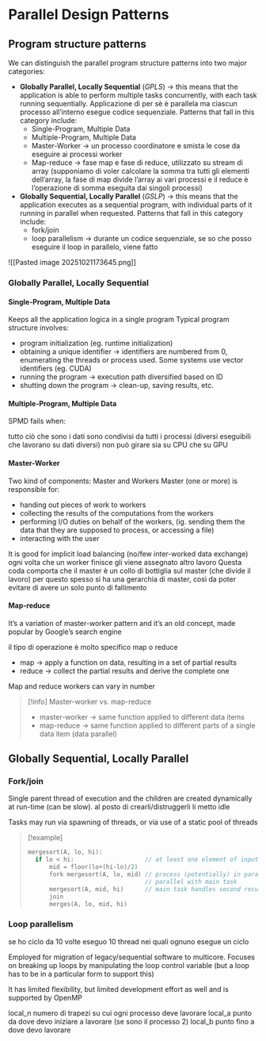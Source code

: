 # Parallel Design Patterns
## Program structure patterns
We can distinguish the parallel program structure patterns into two major categories:
- **Globally Parallel, Locally Sequential** (*GPLS*) → this means that the application is able to perform multiple tasks concurrently, with each task running sequentially. Applicazione di per sè è parallela ma ciascun processo all’interno esegue codice sequenziale. Patterns that fall in this category include:
	- Single-Program, Multiple Data
	- Multiple-Program, Multiple Data
	- Master-Worker → un processo coordinatore e smista le cose da eseguire ai processi worker
	- Map-reduce → fase map e fase di reduce, utilizzato su stream di array (supponiamo di voler calcolare  la somma tra tutti gli elementi dell’array, la fase di  map divide l’array ai vari processi e il reduce è l’operazione di somma eseguita dai singoli processi)
- **Globally Sequential, Locally Parallel** (*GSLP*) → this means that the application executes as a sequential program, with individual parts of it running in parallel when requested.  Patterns that fall in this category include:
	- fork/join
	- loop parallelism → durante un codice sequenziale, se so che posso eseguire il loop in parallelo, viene fatto

![[Pasted image 20251021173645.png]]

###  Globally Parallel, Locally Sequential
#### Single-Program, Multiple Data
Keeps all the application logica in a single program
Typical program structure involves:
- program initialization (eg. runtime initialization)
- obtaining a unique identifier → identifiers are numbered from $0$, enumerating the threads or process used. Some systems use vector identifiers (eg. CUDA)
- running the program → execution path diversified based on ID
- shutting down the program → clean-up, saving results, etc.

#### Multiple-Program, Multiple Data
SPMD fails when:

tutto ciò che sono i dati sono condivisi da tutti i processi (diversi eseguibili che lavorano su dati diversi)
non può girare sia su CPU che su GPU

#### Master-Worker
Two kind of components: Master and Workers
Master (one or more) is responsible for:
- handing out pieces of work to workers
- collecting the results of the computations from the workers
- performing I/O duties on behalf of the workers, (ig. sending them the data that they are supposed to process, or accessing a file)
- interacting with the user

It is good for implicit load balancing (no/few inter-worked data exchange) ogni volta che un worker finisce gli viene assegnato altro lavoro
Questa coda comporta che il master è un collo di bottiglia sul master (che divide il lavoro) per questo spesso si ha una gerarchia di master, così da poter evitare di avere un solo punto di fallimento
#### Map-reduce
It’s a variation of master-worker pattern and it’s an old concept, made popular by Google’s search engine

  il tipo di operazione è molto specifico map o reduce
  - map → apply a function on data, resulting in a set of partial results
  - reduce → collect the partial results and derive the complete one

Map and reduce workers can vary in number

>[!info] Master-worker vs. map-reduce
>- master-worker → same function applied to different data items
>- map-reduce → same function applied to different parts of a single data item (data parallel)

## Globally Sequential, Locally Parallel
### Fork/join
Single parent thread of execution and the children are created dynamically at run-time (can be slow). al posto di crearli/distruggerli li metto idle

Tasks may run via spawning of threads, or via use of a static pool of threads 

>[!example]
>```c
>mergesort(A, lo, hi):
>	if lo < hi:                    // at least one element of input
>		mid = floor(lo+(hi-lo)/2)
>		fork mergesort(A, lo, mid) // process (potentially) in parallel
>								   // parallel with main task
>		mergesort(A, mid, hi)      // main task handles second recursion
>		join
>		merges(A, lo, mid, hi)
>```

### Loop parallelism
se ho ciclo da 10 volte eseguo 10 thread nei quali ognuno esegue un ciclo

Employed for migration of legacy/sequential software to multicore. Focuses on breaking up loops by manipulating the loop control variable (but a loop has to be in a particular form to support this)

It has limited flexibility, but limited development effort as well and is supported by OpenMP


local_n numero di trapezi su cui ogni processo deve lavorare
local_a punto da dove devo iniziare a lavorare (se sono il processo 2)
local_b punto fino a dove devo lavorare